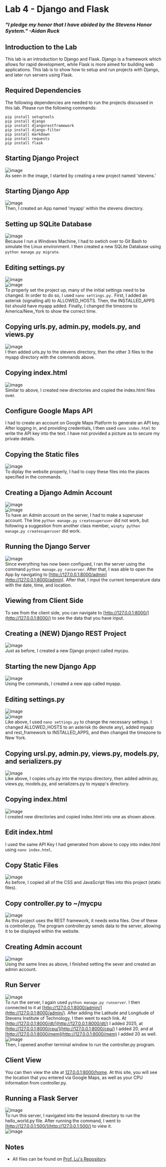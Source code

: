 # Lab 4 - Django and Flask
### *"I pledge my honor that I have abided by the Stevens Honor System." -Aidan Ruck*

## Introduction to the Lab
This lab is an introduction to Django and Flask. Django is a framework which allows for rapid development, while Flask is more aimed for building web applications. This lab is to show how to setup and run projects with Django, and later run servers using Flask.

## Required Dependencies
The following dependencies are needed to run the projects discussed in this lab. Please run the following commands:
```
pip install setuptools
pip install django
pip install djangorestframework
pip install django-filter
pip install markdown
pip install requests
pip install flask
```
## Starting Django Project
![image](https://github.com/user-attachments/assets/fb80332d-5083-4e65-9f63-c8c846bcde45)  
As seen in the image, I started by creating a new project named 'stevens.'

## Starting Django App
![image](https://github.com/user-attachments/assets/fda3ea7a-c499-47b2-bed3-07e65c6830b8)  
Then, I created an App named 'myapp' within the stevens directory.

## Setting up SQLite Database
![image](https://github.com/user-attachments/assets/000f6259-0f1d-42d9-94e9-7ac2164c0777)  
Because I run a Windows Machine, I had to swtich over to Git Bash to simulate the Linux environment. I then created a new SQLite Database using `python manage.py migrate`.

## Editing settings.py
![image](https://github.com/user-attachments/assets/6825d360-034c-4918-bc83-36ad8ca60e44)  
![image](https://github.com/user-attachments/assets/ed49a71e-0609-4add-8067-01194d60d1f1)  
To properly set the project up, many of the initial settings need to be changed. In order to do so, I used `nano settings.py.` First, I added an asterisk (signalling all) to ALLOWED_HOSTS. Then, the INSTALLED_APPS list should have myapp added. Finally, I changed the timezone to America/New_York to show the correct time.

## Copying urls.py, admin.py, models.py, and views.py
![image](https://github.com/user-attachments/assets/9fb0caa0-9214-45f7-97e9-201fc265259d)  
I then added urls.py to the stevens directory, then the other 3 files to the myapp directory with the commands above.

## Copying index.html
![image](https://github.com/user-attachments/assets/79468dc3-2db0-4eb2-9198-b87a80503fe2)  
Similar to above, I created new directories and copied the index.html files over.

## Configure Google Maps API
I had to create an account on Google Maps Platform to generate an API key. After logging in, and providing credentials, I then used `nano index.html` to write the API key into the text. I have not provided a picture as to secure my private details.

## Copying the Static files
![image](https://github.com/user-attachments/assets/773d8b42-a963-4fa3-af95-6301acbc8b69)  
To diplay the website properly, I had to copy these files into the places specified in the commands.

## Creating a Django Admin Account
![image](https://github.com/user-attachments/assets/9da169d7-da62-4751-96da-7fa8408534e1)  
![image](https://github.com/user-attachments/assets/633d6f8d-04f2-4bab-9ef0-8a48110e21df)  
To have an Admin account on the server, I had to make a superuser account. The line `python manage.py createsuperuser` did not work, but following a suggestion from another class member, `winpty python manage.py createsuperuser` did work.

## Running the Django Server
![image](https://github.com/user-attachments/assets/0dfc79da-844a-40f1-a283-b627a9f60b45)  
Since everything has now been configued, I ran the server using the command `python manage.py runserver`. After that, I was able to open the App by navigating to [http://127.0.0.1:8000/admin](http://127.0.0.1:8000/admin). After that, I input the current temperature data with the date, time, and location.

## Viewing from Client Side
To see from the client side, you can navigate to [http://127.0.0.1:8000/](http://127.0.0.1:8000/) to see the data that you have input.

## Creating a (NEW) Django REST Project
![image](https://github.com/user-attachments/assets/d9fca2c4-bd9e-4cee-a3c7-4deed3246d7b)  
Just as before, I created a new Django project called mycpu.

## Starting the new Django App
![image](https://github.com/user-attachments/assets/230a6661-52cd-4935-a48b-d2f2a733bbc4)  
Using the commands, I created a new app called myapp.

## Editing settings.py
![image](https://github.com/user-attachments/assets/08e639a0-9296-438b-92b9-f68989ad94cb)  
![image](https://github.com/user-attachments/assets/4df47f48-2fe4-42dd-abdb-7805bfacb656)  
Like above, I used `nano settings.py` to change the necessary settings. I changed ALLOWED_HOSTS to an asterisk (to denote any), added myapp and rest_framework to INSTALLED_APPS, and then changed the timezone to New York.

## Copying ursl.py, admin.py, views.py, models.py, and serializers.py
![image](https://github.com/user-attachments/assets/fdfdab74-9ca5-48d0-bd91-72c584b0d1ff)  
Like above, I copies urls.py into the mycpu directory, then added admin.py, views.py, models.py, and serializers.py to myapp's directory.

## Copying index.html
![image](https://github.com/user-attachments/assets/3d2de533-cc35-4032-a668-83fcde3ef8dd)  
I created new directories and copied index.html into one as shown above.

## Edit index.html
I used the same API Key I had generated from above to copy into index.html using `nano index.html`.

## Copy Static Files
![image](https://github.com/user-attachments/assets/bb28a6cc-1215-4437-bdcd-418dc2542b34)  
As before, I copied all of the CSS and JavaScript files into this project (static files).

## Copy controller.py to ~/mycpu
![image](https://github.com/user-attachments/assets/d1c1a9ae-0de1-46d3-b7c1-c1f63c57379e)  
As this project uses the REST framework, it needs extra files. One of these is controller.py. The program controller.py sends data to the server, allowing it to be displayed within the website.

## Creating Admin account
![image](https://github.com/user-attachments/assets/c1c8748c-539f-4a01-a51d-2185c1a9fe86)  
Using the same lines as above, I finished setting the sever and created an admin account.

## Run Server
![image](https://github.com/user-attachments/assets/1ce9d514-21bd-49d4-bafd-3222ab1f436c)  
To run the server, I again used `python manage.py runserver`. I then connected to it at [http://127.0.0.1:8000/admin/](http://127.0.0.1:8000/admin/). After adding the Latitude and Longitude of Stevens Institute of Technology, I then went to each link. At [http://127.0.0.1:8000/dt/](http://127.0.0.1:8000/dt/) I added 2025, at [http://127.0.0.1:8000/cpu/](http://127.0.0.1:8000/cpu/) I added 20, and at [http://127.0.0.1:8000/mem](http://127.0.0.1:8000/mem) I added 20 as well.  
![image](https://github.com/user-attachments/assets/3e7cbf6d-a4ea-45c5-b1a0-3722a8cc8da6)  
Then, I opened another terminal window to run the controller.py program.

## Client View
You can then view the site at [127.0.0.1:8000/home](127.0.0.1:8000/home). At this site, you will see the location that you entered via Google Maps, as well as your CPU information from controller.py.

## Running a Flask Server
![image](https://github.com/user-attachments/assets/e49afb1e-d244-476e-a064-86a411ac6d1d)  
To run this server, I navigated into the lesson4 directory to run the hello_world.py file. After running the command, I went to [http://127.0.0.1:500/](http://127.0.0.1:500/) to view it.  
![image](https://github.com/user-attachments/assets/b25707d6-23c2-4c7f-bc40-98065a42aaf9)

## Notes
* All files can be found on [Prof. Lu's Repository](https://github.com/kevinwlu/iot/tree/master/lesson4/stevens).
